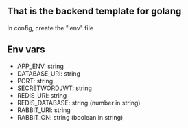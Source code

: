 ## That is the backend template for golang
In config, create the ".env" file

## Env vars
- APP_ENV: string
- DATABASE_URI: string
- PORT: string
- SECRETWORDJWT: string
- REDIS_URI: string
- REDIS_DATABASE: string (number in string)
- RABBIT_URI: string
- RABBIT_ON: string (boolean in string)
